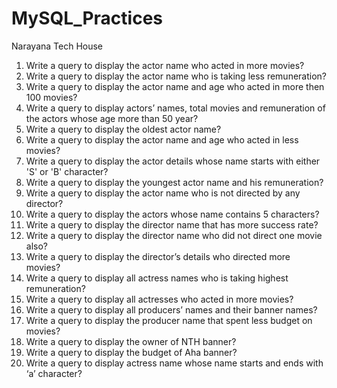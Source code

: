# MySQL_Practices
Narayana Tech House
1. Write a query to display the actor name who acted in more movies?
2. Write a query to display the actor name who is taking less remuneration?
3. Write a query to display the actor name and age who acted in more then 100 movies?
4. Write a query to display actors’ names, total movies and remuneration of the actors whose age more than 50 year?
5. Write a query to display the oldest actor name?
6. Write a query to display the actor name and age who acted in less movies?
7. Write a query to display the actor details whose name starts with either 'S' or 'B' character?
8. Write a query to display the youngest actor name and his remuneration?
9. Write a query to display the actor name who is not directed by any director?
10. Write a query to display the actors whose name contains 5 characters?
11. Write a query to display the director name that has more success rate?
12. Write a query to display the director name who did not direct one movie also?
13. Write a query to display the director’s details who directed more movies?
14. Write a query to display all actress names who is taking highest remuneration?
15. Write a query to display all actresses who acted in more movies?
16. Write a query to display all producers’ names and their banner names?
17. Write a query to display the producer name that spent less budget on movies?
18. Write a query to display the owner of NTH banner?
19. Write a query to display the budget of Aha banner?
20. Write a query to display actress name whose name starts and ends with ‘a’ character?
